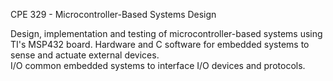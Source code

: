 CPE 329 - Microcontroller-Based Systems Design

Design, implementation and testing of microcontroller-based systems using TI's MSP432 board. 
Hardware and C software for embedded systems to sense and actuate external devices.  
I/O common embedded systems to interface I/O devices and protocols.
